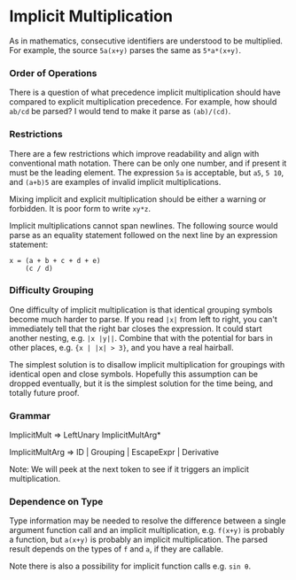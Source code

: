# Implicit Multiplication

As in mathematics, consecutive identifiers are understood to be multiplied. For example, the source `5a(x+y)` parses the same as `5*a*(x+y)`.

### Order of Operations
There is a question of what precedence implicit multiplication should have compared to explicit multiplication precedence. For example, how should `ab/cd` be parsed? I would tend to make it parse as `(ab)/(cd)`.

### Restrictions
There are a few restrictions which improve readability and align with conventional math notation. There can be only one number, and if present it must be the leading element. The expression `5a` is acceptable, but `a5`, `5 10`, and `(a+b)5` are examples of invalid implicit multiplications.

Mixing implicit and explicit multiplication should be either a warning or forbidden. It is poor form to write `xy*z`.

Implicit multiplications cannot span newlines. The following source would parse as an equality statement followed on the next line by an expression statement:
```
x = (a + b + c + d + e)
    (c / d)
```

### Difficulty Grouping
One difficulty of implicit multiplication is that identical grouping symbols become much harder to parse. If you read `|x|` from left to right, you can't immediately tell that the right bar closes the expression. It could start another nesting, e.g. `|x |y||`. Combine that with the potential for bars in other places, e.g. `{x | |x| > 3}`, and you have a real hairball.

The simplest solution is to disallow implicit multiplication for groupings with identical open and close symbols. Hopefully this assumption can be dropped eventually, but it is the simplest solution for the time being, and totally future proof.

### Grammar
ImplicitMult ⇒ LeftUnary ImplicitMultArg*

ImplicitMultArg ⇒ ID | Grouping | EscapeExpr | Derivative

Note: We will peek at the next token to see if it triggers an implicit multiplication.

### Dependence on Type
Type information may be needed to resolve the difference between a single argument function call and an implicit multiplication, e.g. `f(x+y)` is probably a function, but `a(x+y)` is probably an implicit multiplication. The parsed result depends on the types of `f` and `a`, if they are callable.

Note there is also a possibility for implicit function calls e.g. `sin θ`.
